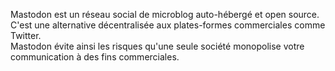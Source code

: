 Mastodon est un réseau social de microblog auto-hébergé et open source.  
C'est une alternative décentralisée aux plates-formes commerciales comme Twitter.  
Mastodon évite ainsi les risques qu'une seule société monopolise votre communication à des fins commerciales.
